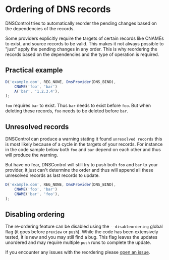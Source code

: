 # Ordering of DNS records

DNSControl tries to automatically reorder the pending changes based on the dependencies of the records.

Some providers explicitly require the targets of certain records like CNAMEs to exist, and source records to be valid. This makes it not always possible to "just" apply the pending changes in any order. This is why reordering the records based on the dependencies and the type of operation is required.

## Practical example

```js
D('example.com', REG_NONE, DnsProvider(DNS_BIND),
    CNAME('foo', 'bar')
    A('bar', '1.2.3.4'),
);
```

`foo` requires `bar` to exist. Thus `bar` needs to exist before `foo`. But when deleting these records, `foo` needs to be deleted before `bar`.

## Unresolved records

DNSControl can produce a warning stating it found `unresolved records` this is most likely because of a cycle in the targets of your records. For instance in the code sample below both `foo` and `bar` depend on each other and thus will produce the warning.

But have no fear, DNSControl will still try to push both `foo` and `bar` to your provider, it just can't determine the order and thus will append all these unresolved records as last records to update.

```js
D('example.com', REG_NONE, DnsProvider(DNS_BIND),
    CNAME('foo', 'bar')
    CNAME('bar', 'foo'),
);
```


## Disabling ordering

The re-ordering feature can be disabled using the `--disableordering` global flag (it goes before `preview` or `push`). While the code has been extensively tested, it is new and you may still find a bug.  This flag leaves the updates unordered and may require multiple `push` runs to complete the update.

If you encounter any issues with the reordering please [open an issue](https://github.com/StackExchange/dnscontrol/issues). 

